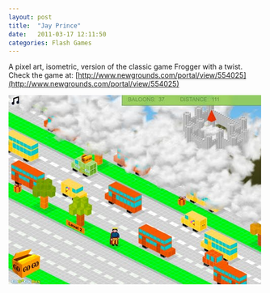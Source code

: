 ```yaml
---
layout: post
title:  "Jay Prince"
date:   2011-03-17 12:11:50
categories: Flash Games
---
```

A pixel art, isometric, version of the classic game Frogger with a twist.
Check the game at: [http://www.newgrounds.com/portal/view/554025](http://www.newgrounds.com/portal/view/554025)

![Jay Prince](/img/jay_prince.jpg)